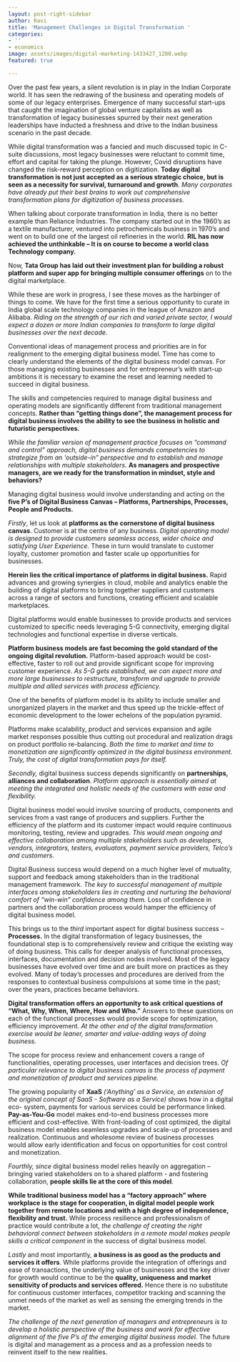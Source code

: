 ```yaml
---
layout: post-right-sidebar
author: Ravi
title: 'Management Challenges in Digital Transformation '
categories:
- ''
- economics
image: assets/images/digital-marketing-1433427_1280.webp
featured: true

---
```

Over the past few years, a silent revolution is in play in the Indian Corporate world. It has seen the redrawing of the business and operating models of some of our legacy enterprises. Emergence of many successful start-ups that caught the imagination of global venture capitalists as well as transformation of legacy businesses spurred by their next generation leaderships have inducted a freshness and drive to the Indian business scenario in the past decade.

While digital transformation was a fancied and much discussed topic in C-suite discussions, most legacy businesses were reluctant to commit time, effort and capital for taking the plunge. However, Covid disruptions have changed the risk-reward perception on digitization. **Today digital transformation is not just accepted as a serious strategic choice, but is seen as a necessity for survival, turnaround and growth**_. Many corporates have already put their best brains to work out comprehensive transformation plans for digitization of business processes._

When talking about corporate transformation in India, there is no better example than Reliance Industries. The company started out in the 1960’s as a textile manufacturer, ventured into petrochemicals business in 1970’s and went on to build one of the largest oil refineries in the world. **RIL has now achieved the unthinkable – It is on course to become a world class Technology company.**

Now, **Tata Group has laid out their investment plan for building a robust platform and super app for bringing multiple consumer offerings** on to the digital marketplace.

While these are work in progress, I see these moves as the harbinger of things to come. We have for the first time a serious opportunity to curate in India global scale technology companies in the league of Amazon and Alibaba. _Riding on the strength of our rich and varied private sector, I would expect a dozen or more Indian companies to transform to large digital businesses over the next decade._

Conventional ideas of management process and priorities are in for realignment to the emerging digital business model. Time has come to clearly understand the elements of the digital business model canvas. For those managing existing businesses and for entrepreneur’s with start-up ambitions it is necessary to examine the reset and learning needed to succeed in digital business.

The skills and competencies required to manage digital business and operating models are significantly different from traditional management concepts. **Rather than “getting things done”, the management process for digital business involves the ability to see the business in holistic and futuristic perspectives.**

_While the familiar version of management practice focuses on “command and control” approach, digital business demands competencies to strategize from an ‘outside-in” perspective and to establish and manage relationships with multiple stakeholders._ **As managers and prospective managers, are we ready for the transformation in mindset, style and behaviors?**

Managing digital business would involve understanding and acting on the **five P’s of Digital Business Canvas – Platforms, Partnerships, Processes, People and Products.**

_Firstly_, let us look at **platforms as the cornerstone of digital business canvas**. Customer is at the centre of any business. _Digital operating model is designed to provide customers seamless access, wider choice and satisfying User Experience._ These in turn would translate to customer loyalty, customer promotion and faster scale up opportunities for businesses.

**Herein lies the critical importance of platforms in digital business.** Rapid advances and growing synergies in cloud, mobile and analytics enable the building of digital platforms to bring together suppliers and customers across a range of sectors and functions, creating efficient and scalable marketplaces.

Digital platforms would enable businesses to provide products and services customized to specific needs leveraging 5-G connectivity, emerging digital technologies and functional expertise in diverse verticals.

**Platform business models are fast becoming the gold standard of the ongoing digital revolution.** Platform-based approach would be cost-effective, faster to roll out and provide significant scope for improving customer experience. _As 5-G gets established, we can expect more and more large businesses to restructure, transform and upgrade to provide multiple and allied services with process efficiency._

One of the benefits of platform model is its ability to include smaller and unorganized players in the market and thus speed up the trickle-effect of economic development to the lower echelons of the population pyramid.

Platforms make scalability, product and services expansion and agile market responses possible thus cutting out procedural and realization drags on product portfolio re-balancing. _Both the time to market and time to monetization are significantly optimized in the digital business environment. Truly, the cost of digital transformation pays for itself._

_Secondly,_ digital business success depends significantly on **partnerships, alliances and collaboration**. _Platform approach is essentially aimed at meeting the integrated and holistic needs of the customers with ease and flexibility._

Digital business model would involve sourcing of products, components and services from a vast range of producers and suppliers. Further the efficiency of the platform and its customer impact would require continuous monitoring, testing, review and upgrades. _This would mean ongoing and effective collaboration among multiple stakeholders such as developers, vendors, integrators, testers, evaluators, payment service providers, Telco’s and customers._

Digital Business success would depend on a much higher level of mutuality, support and feedback among stakeholders than in the traditional management framework. _The key to successful management of multiple interfaces among stakeholders lies in creating and nurturing the behavioral comfort of “win-win” confidence among them._ Loss of confidence in partners and the collaboration process would hamper the efficiency of digital business model.

This brings us to the _third_ important aspect for digital business success – **Processes.** In the digital transformation of legacy businesses, the foundational step is to comprehensively review and critique the existing way of doing business. This calls for deeper analysis of functional processes, interfaces, documentation and decision nodes involved. Most of the legacy businesses have evolved over time and are built more on practices as they evolved. Many of today’s processes and procedures are derived from the responses to contextual business compulsions at some time in the past; over the years, practices became behaviors.

**Digital transformation offers an opportunity to ask critical questions of “What, Why, When, Where, How and Who.”** Answers to these questions on each of the functional processes would provide scope for optimization, efficiency improvement. _At the other end of the digital transformation exercise would be leaner, smarter and value-adding ways of doing business._

The scope for process review and enhancement covers a range of functionalities, operating processes, user interfaces and decision trees. _Of particular relevance to digital business canvas is the process of payment and monetization of product and services pipeline._

The growing popularity of **XaaS** _(‘Anything’ as a Service, an extension of the original concept of SaaS - Software as a Service)_ shows how in a digital eco- system, payments for various services could be performance linked. **Pay-as-You-Go** model makes end-to-end business processes more efficient and cost-effective. With front-loading of cost optimized, the digital business model enables seamless upgrades and scale-up of processes and realization. Continuous and wholesome review of business processes would allow early identification and focus on opportunities for cost control and monetization.

_Fourthly, since_ digital business model relies heavily on aggregation – bringing varied stakeholders on to a shared platform - and fostering collaboration, **people skills lie at the core of this model**.

**While traditional business model has a “factory approach” where workplace is the stage for cooperation, in digital model people work together from remote locations and with a high degree of independence, flexibility and trust.** While process resilience and professionalism of practice would contribute a lot, _the challenge of creating the right behavioral connect between stakeholders in a remote model makes people skills a critical component_ in the success of digital business model.

_Lastly_ and most importantly, **a business is as good as the products and services it offers**. While platforms provide the integration of offerings and ease of transactions, the underlying value of businesses and the key driver for growth would continue to be the **quality, uniqueness and market sensitivity of products and services offered.** Hence there is no substitute for continuous customer interfaces, competitor tracking and scanning the unmet needs of the market as well as sensing the emerging trends in the market.

_The challenge of the next generation of managers and entrepreneurs is to develop a holistic perspective of the business and work for effective alignment of the five P’s of the emerging digital business model._ The future is digital and management as a process and as a profession needs to reinvent itself to the new realities.